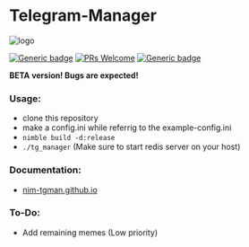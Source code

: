 # Telegram-Manager
![logo](https://rupansh.github.io/nimtg-man.github.io/yeet.png)


[![Generic badge](https://img.shields.io/badge/made%20with-nim-yellow.svg)](https://nim-lang.org)   [![PRs Welcome](https://img.shields.io/badge/PRs-welcome-brightgreen.svg?style=flat-square)](https://github.com/rupansh/nim-tg-manager/pulls)  [![Generic badge](https://img.shields.io/badge/license-RPL%201.b-blue.svg)](https://github.com/rupansh/nim-tg-manager/blob/master/LICENSE)  

**BETA version! Bugs are expected!**

### Usage:
- clone this repository
- make a config.ini while referrig to the example-config.ini
- `nimble build -d:release`
- `./tg_manager` (Make sure to start redis server on your host)

### Documentation:

- [nim-tgman.github.io](https://rupansh.github.io/nimtg-man.github.io/)

### To-Do:
- Add remaining memes (Low priority)
